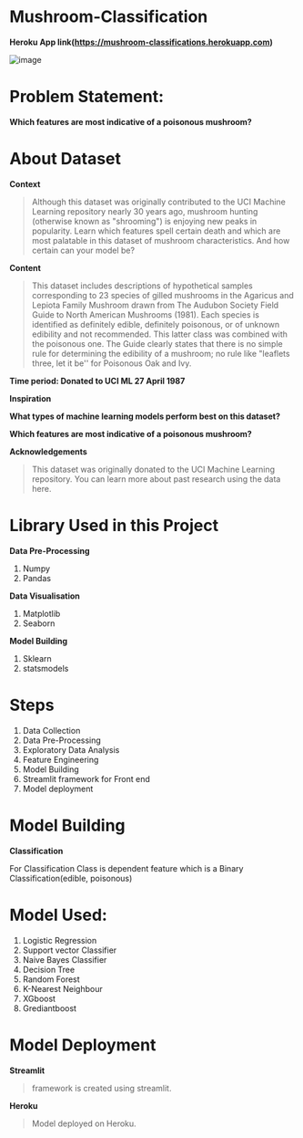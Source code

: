 # Mushroom-Classification

**Heroku App link(https://mushroom-classifications.herokuapp.com)**

![image](https://user-images.githubusercontent.com/86904142/193563806-82835c47-b270-4d59-8454-c86f36fbe520.png)


# Problem Statement:
**Which features are most indicative of a poisonous mushroom?**

# About Dataset

**Context**
> Although this dataset was originally contributed to the UCI Machine Learning repository nearly 30 years ago, mushroom hunting (otherwise known as "shrooming") is enjoying new peaks in popularity. Learn which features spell certain death and which are most palatable in this dataset of mushroom characteristics. And how certain can your model be?

**Content**
> This dataset includes descriptions of hypothetical samples corresponding to 23 species of gilled mushrooms in the Agaricus and Lepiota Family Mushroom drawn from The Audubon Society Field Guide to North American Mushrooms (1981). Each species is identified as definitely edible, definitely poisonous, or of unknown edibility and not recommended. This latter class was combined with the poisonous one. The Guide clearly states that there is no simple rule for determining the edibility of a mushroom; no rule like "leaflets three, let it be'' for Poisonous Oak and Ivy.

**Time period: Donated to UCI ML 27 April 1987**

**Inspiration**

**What types of machine learning models perform best on this dataset?**

**Which features are most indicative of a poisonous mushroom?**

**Acknowledgements**

> This dataset was originally donated to the UCI Machine Learning repository. You can learn more about past research using the data here.

# Library Used in this Project

**Data Pre-Processing**
 1. Numpy
 2. Pandas

**Data Visualisation**

 1. Matplotlib
 2. Seaborn


**Model Building**
 1. Sklearn
 2. statsmodels

# Steps
 1. Data Collection
 2. Data Pre-Processing
 3. Exploratory Data Analysis
 4. Feature Engineering
 5. Model Building
 6. Streamlit framework for Front end
 7. Model deployment


# Model Building

**Classification**

For Classification Class is dependent feature which is a Binary Classification(edible, poisonous)

# Model Used:
 1. Logistic Regression
 2. Support vector Classifier
 3. Naive Bayes Classifier
 4. Decision Tree
 5. Random Forest
 6. K-Nearest Neighbour
 7. XGboost
 8. Grediantboost

# Model Deployment

**Streamlit**
> framework is created using streamlit.

**Heroku**
> Model deployed on Heroku.













